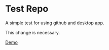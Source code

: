 # Test Repo
A simple test for using github and desktop app.

This change is necessary.

[Demo](http://smanyam1.github.io/test-repo)
